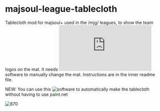 # majsoul-league-tablecloth
Tablecloth mod for majsoul+ used in the /mjg/ leagues, to show the team logos on the mat. 
It needs ![paint.net](https://www.getpaint.net/index.html) software to manually change the mat.
Instructions are in the inner readme file.

NEW: You can use this ![software](https://github.com/vg-mjg/tablecloth-generator) to automatically make the tablecloth without having to use paint.net

![870](https://user-images.githubusercontent.com/49875739/117807251-aa11e680-b25b-11eb-95c9-b7a360c5b8db.jpg)
